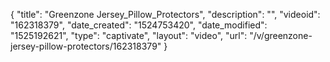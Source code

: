 {
    "title": "Greenzone Jersey_Pillow_Protectors",
    "description": "",
    "videoid": "162318379",
    "date_created": "1524753420",
    "date_modified": "1525192621",
    "type": "captivate",
    "layout": "video",
    "url": "\/v\/greenzone-jersey-pillow-protectors\/162318379"
}